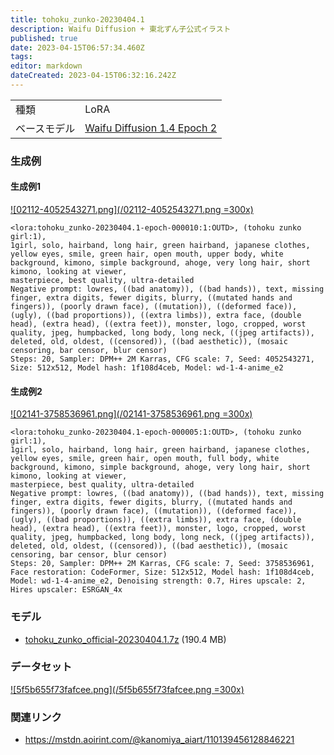 ```yaml
---
title: tohoku_zunko-20230404.1
description: Waifu Diffusion + 東北ずん子公式イラスト
published: true
date: 2023-04-15T06:57:34.460Z
tags: 
editor: markdown
dateCreated: 2023-04-15T06:32:16.242Z
---
```


|||
|:--|:--|
|種類|LoRA|
|ベースモデル|[Waifu Diffusion 1.4 Epoch 2](/waifu_diffusion)|

### 生成例

#### 生成例1

[![02112-4052543271.png](/02112-4052543271.png =300x)](/02112-4052543271.png)

```
<lora:tohoku_zunko-20230404.1-epoch-000010:1:OUTD>, (tohoku zunko girl:1),
1girl, solo, hairband, long hair, green hairband, japanese clothes, yellow eyes, smile, green hair, open mouth, upper body, white background, kimono, simple background, ahoge, very long hair, short kimono, looking at viewer,
masterpiece, best quality, ultra-detailed
Negative prompt: lowres, ((bad anatomy)), ((bad hands)), text, missing finger, extra digits, fewer digits, blurry, ((mutated hands and fingers)), (poorly drawn face), ((mutation)), ((deformed face)), (ugly), ((bad proportions)), ((extra limbs)), extra face, (double head), (extra head), ((extra feet)), monster, logo, cropped, worst quality, jpeg, humpbacked, long body, long neck, ((jpeg artifacts)), deleted, old, oldest, ((censored)), ((bad aesthetic)), (mosaic censoring, bar censor, blur censor)
Steps: 20, Sampler: DPM++ 2M Karras, CFG scale: 7, Seed: 4052543271, Size: 512x512, Model hash: 1f108d4ceb, Model: wd-1-4-anime_e2
```

#### 生成例2

[![02141-3758536961.png](/02141-3758536961.png =300x)](/02141-3758536961.png)

```
<lora:tohoku_zunko-20230404.1-epoch-000005:1:OUTD>, (tohoku zunko girl:1),
1girl, solo, hairband, long hair, green hairband, japanese clothes, yellow eyes, smile, green hair, open mouth, full body, white background, kimono, simple background, ahoge, very long hair, short kimono, looking at viewer,
masterpiece, best quality, ultra-detailed
Negative prompt: lowres, ((bad anatomy)), ((bad hands)), text, missing finger, extra digits, fewer digits, blurry, ((mutated hands and fingers)), (poorly drawn face), ((mutation)), ((deformed face)), (ugly), ((bad proportions)), ((extra limbs)), extra face, (double head), (extra head), ((extra feet)), monster, logo, cropped, worst quality, jpeg, humpbacked, long body, long neck, ((jpeg artifacts)), deleted, old, oldest, ((censored)), ((bad aesthetic)), (mosaic censoring, bar censor, blur censor)
Steps: 20, Sampler: DPM++ 2M Karras, CFG scale: 7, Seed: 3758536961, Face restoration: CodeFormer, Size: 512x512, Model hash: 1f108d4ceb, Model: wd-1-4-anime_e2, Denoising strength: 0.7, Hires upscale: 2, Hires upscaler: ESRGAN_4x
```

### モデル

- [tohoku_zunko_official-20230404.1.7z](https://nc.aoirint.com/s/ic8rpf43kiqHjXP) (190.4 MB)

### データセット

[![5f5b655f73fafcee.png](/5f5b655f73fafcee.png =300x)](/5f5b655f73fafcee.png)


### 関連リンク

- <https://mstdn.aoirint.com/@kanomiya_aiart/110139456128846221>
